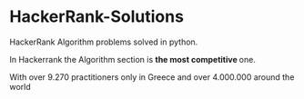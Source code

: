 # HackerRank-Solutions

HackerRank Algorithm problems solved in python.

In Hackerrank the Algorithm section is <strong> the most competitive </strong> one.

With over 9.270 practitioners only in Greece and over 4.000.000 around the world

